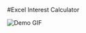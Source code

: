 #Excel Interest Calculator

![Demo GIF](https://raw.githubusercontent.com/rammohan-23/Excel_Interest/main/video.gif)
